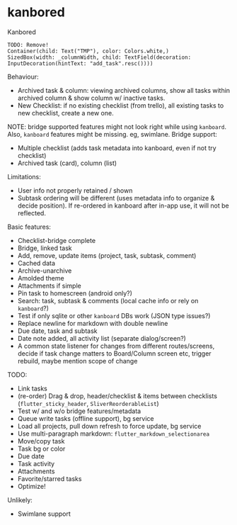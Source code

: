# kanbored
Kanbored

```
TODO: Remove!
Container(child: Text("TMP"), color: Colors.white,)
SizedBox(width: _columnWidth, child: TextField(decoration: InputDecoration(hintText: "add_task".resc())))
```

Behaviour:
- Archived task & column: viewing archived columns, show all tasks within archived column & show column w/ inactive tasks.
- New Checklist: if no existing checklist (from trello), all existing tasks to new checklist, create a new one.

NOTE: bridge supported features might not look right while using `kanboard`.
Also, `kanboard` features might be missing. eg, swimlane. 
Bridge support:
- Multiple checklist (adds task metadata into kanboard, even if not try checklist)
- Archived task (card), column (list)

Limitations:
- User info not properly retained / shown
- Subtask ordering will be different (uses metadata info to organize & decide position). If re-ordered in kanboard after in-app use, it will not be reflected.

Basic features:
- Checklist-bridge complete
- Bridge, linked task
- Add, remove, update items (project, task, subtask, comment)
- Cached data
- Archive-unarchive
- Amolded theme
- Attachments if simple
- Pin task to homescreen (android only?)
- Search: task, subtask & comments (local cache info or rely on `kanboard`?)
- Test if only sqlite or other `kanboard` DBs work (JSON type issues?)
- Replace newline for markdown with double newline
- Due date, task and subtask
- Date note added, all activity list (separate dialog/screen?)
- A common state listener for changes from different routes/screens, decide if task change matters to Board/Column screen etc, trigger rebuild, maybe mention scope of change

TODO:
- Link tasks
- (re-order) Drag & drop, header/checklist & items between checklists (`flutter_sticky_header`, `SliverReorderableList`)
- Test w/ and w/o bridge features/metadata
- Queue write tasks (offline support), bg service
- Load all projects, pull down refresh to force update, bg service
- Use multi-paragraph markdown: `flutter_markdown_selectionarea`
- Move/copy task
- Task bg or color
- Due date
- Task activity
- Attachments
- Favorite/starred tasks
- Optimize!

Unlikely:
- Swimlane support